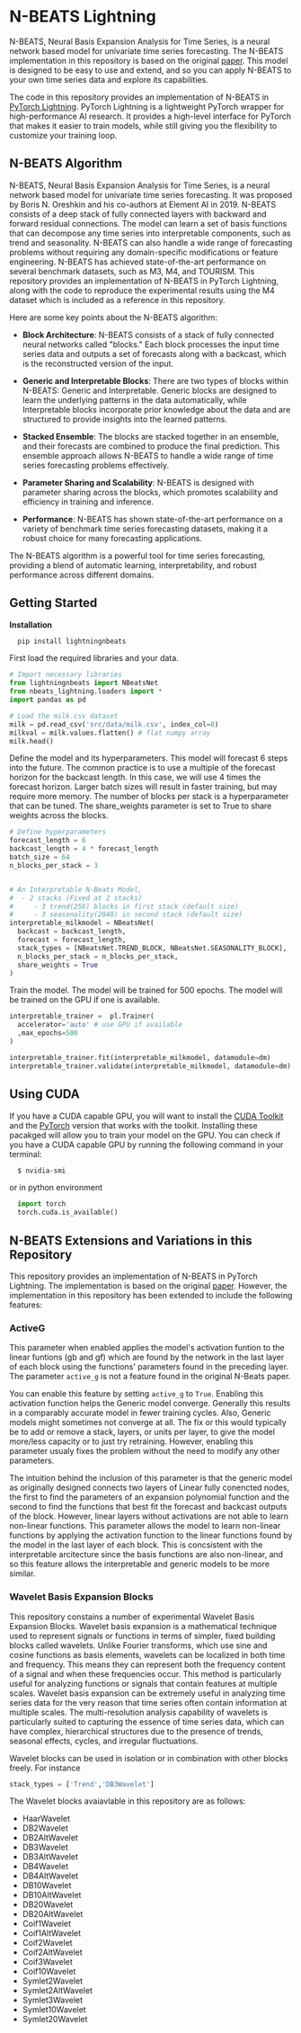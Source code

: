 # N-BEATS Lightning


N-BEATS, Neural Basis Expansion Analysis for Time Series, is a neural network based model for univariate time series forecasting. The N-BEATS implementation in this repository is based on the original [paper](https://arxiv.org/pdf/1905.10437.pdf.).  This model is designed to be easy to use and extend, and so you can apply N-BEATS to your own time series data and explore its capabilities.

The code in this repository provides an implementation of N-BEATS in [PyTorch Lightning](https://lightning.ai/docs/pytorch/stable/). PyTorch Lightning is a lightweight PyTorch wrapper for high-performance AI research. It provides a high-level interface for PyTorch that makes it easier to train models, while still giving you the flexibility to customize your training loop. 


## N-BEATS Algorithm

N-BEATS, Neural Basis Expansion Analysis for Time Series, is a neural network based model for univariate time series forecasting. It was proposed by Boris N. Oreshkin and his co-authors at Element AI in 2019. N-BEATS consists of a deep stack of fully connected layers with backward and forward residual connections. The model can learn a set of basis functions that can decompose any time series into interpretable components, such as trend and seasonality. N-BEATS can also handle a wide range of forecasting problems without requiring any domain-specific modifications or feature engineering. N-BEATS has achieved state-of-the-art performance on several benchmark datasets, such as M3, M4, and TOURISM. This repository provides an implementation of N-BEATS in PyTorch Lightning, along with the code to reproduce the experimental results using the M4 dataset which is included as a reference in this repository. 

Here are some key points about the N-BEATS algorithm:

- **Block Architecture**:
  N-BEATS consists of a stack of fully connected neural networks called "blocks." Each block processes the input time series data and outputs a set of forecasts along with a backcast, which is the reconstructed version of the input.

- **Generic and Interpretable Blocks**:
  There are two types of blocks within N-BEATS: Generic and Interpretable. Generic blocks are designed to learn the underlying patterns in the data automatically, while Interpretable blocks incorporate prior knowledge about the data and are structured to provide insights into the learned patterns.

- **Stacked Ensemble**:
  The blocks are stacked together in an ensemble, and their forecasts are combined to produce the final prediction. This ensemble approach allows N-BEATS to handle a wide range of time series forecasting problems effectively.

- **Parameter Sharing and Scalability**:
  N-BEATS is designed with parameter sharing across the blocks, which promotes scalability and efficiency in training and inference.

- **Performance**:
  N-BEATS has shown state-of-the-art performance on a variety of benchmark time series forecasting datasets, making it a robust choice for many forecasting applications.

The N-BEATS algorithm is a powerful tool for time series forecasting, providing a blend of automatic learning, interpretability, and robust performance across different domains.

## Getting Started

**Installation**
```bash
  pip install lightningnbeats
```

First load the required libraries and your data.

```python
# Import necessary libraries
from lightningnbeats import NBeatsNet
from nbeats_lightning.loaders import *
import pandas as pd

# Load the milk.csv dataset
milk = pd.read_csv('src/data/milk.csv', index_col=0)
milkval = milk.values.flatten() # flat numpy array
milk.head()
```

Define the model and its hyperparameters. This model will forecast 6 steps into the future. The common practice is to use a multiple of the forecast horizon for the backcast length.  In this case, we will use 4 times the forecast horizon. Larger batch sizes will result in faster training, but may require more memory.  The number of blocks per stack is a hyperparameter that can be tuned.  The share_weights parameter is set to True to share weights across the blocks.

```python
# Define hyperparameters
forecast_length = 6
backcast_length = 4 * forecast_length
batch_size = 64
n_blocks_per_stack = 3


# An Interpretable N-Beats Model, 
#  - 2 stacks (Fixed at 2 stacks)
#     - 3 trend(256) blocks in first stack (default size)
#     - 3 seasonality(2048) in second stack (default size)
interpretable_milkmodel = NBeatsNet(
  backcast = backcast_length,
  forecast = forecast_length, 
  stack_types = [NBeatsNet.TREND_BLOCK, NBeatsNet.SEASONALITY_BLOCK],
  n_blocks_per_stack = n_blocks_per_stack,
  share_weights = True  
)

```

Train the model. The model will be trained for 500 epochs.  The model will be trained on the GPU if one is available.

```python
interpretable_trainer =  pl.Trainer(
  accelerator='auto' # use GPU if available
  ,max_epochs=500
)

interpretable_trainer.fit(interpretable_milkmodel, datamodule=dm)
interpretable_trainer.validate(interpretable_milkmodel, datamodule=dm)  
```

## Using CUDA

If you have a CUDA capable GPU, you will want to install the [CUDA Toolkit](https://developer.nvidia.com/cuda-toolkit) and the [PyTorch](https://pytorch.org/get-started/locally/) version that works with the toolkit. Installing these pacakged will allow you to train your model on the GPU.  You can check if you have a CUDA capable GPU by running the following command in your terminal:

```bash
  $ nvidia-smi
```

or in python environment

```python
  import torch
  torch.cuda.is_available()
```

## N-BEATS Extensions and Variations in this Repository

This repository provides an implementation of N-BEATS in PyTorch Lightning. The implementation is based on the original [paper](https://arxiv.org/pdf/1905.10437.pdf). However, the implementation in this repository has been extended to include the following features:

### ActiveG

This parameter when enabled applies the model's activation funtion to the linear funtions (gb and gf) which are found by the network in the last layer of each block using the functions' parameters found in the preceding layer. The parameter `active_g` is not a feature found in the original N-Beats paper.

You can enable this feature by setting `active_g` to `True`.  Enabling this activation function helps the Generic model converge.  Generally this results in a comparably accurate model in fewer training cycles.  Also, Generic models might sometimes not converge at all.  The fix or this would typically be to add or remove a stack, layers, or units per layer, to give the model more/less capacity or to just try retraining. However, enabling this parameter usualy fixes the problem without the need to modify any other parameters.

The intuition behind the inclusion of this parameter is that the generic model as originally designed connects two layers 
of Linear fully conencted nodes, the first to find the parameters of an expansion polynomial function and the second to find the functions that best fit the forecast and backcast outputs of the block. However, linear layers without activations are not able to learn non-linear functions.  This parameter allows the model to learn non-linear functions by applying the activation function to the linear functions found by the model in the last layer of each block.  This is concsistent with the interpretable arcitecture since the basis functions are also non-linear, and so this feature allows the interpretable and generic models to be more similar.

### Wavelet Basis Expansion Blocks

This repository constains a number of experimental Wavelet Basis Expansion Blocks. Wavelet basis expansion is a mathematical technique used to represent signals or functions in terms of simpler, fixed building blocks called wavelets. Unlike Fourier transforms, which use sine and cosine functions as basis elements, wavelets can be localized in both time and frequency. This means they can represent both the frequency content of a signal and when these frequencies occur. This method is particularly useful for analyzing functions or signals that contain features at multiple scales.  Wavelet basis expansion can be extremely useful in analyzing time series data for the very reason that time series often contain information at multiple scales. The multi-resolution analysis capability of wavelets is particularly suited to capturing the essence of time series data, which can have complex, hierarchical structures due to the presence of trends, seasonal effects, cycles, and irregular fluctuations. 

Wavelet blocks can be used in isolation or in combination with other blocks freely. For instance

```python
stack_types = ['Trend','DB3Wavelet']
```

The Wavelet blocks avaiavlable in this repository are as follows:

- HaarWavelet
- DB2Wavelet
- DB2AltWavelet
- DB3Wavelet
- DB3AltWavelet
- DB4Wavelet
- DB4AltWavelet
- DB10Wavelet
- DB10AltWavelet
- DB20Wavelet
- DB20AltWavelet
- Coif1Wavelet
- Coif1AltWavelet
- Coif2Wavelet
- Coif2AltWavelet
- Coif3Wavelet
- Coif10Wavelet 
- Symlet2Wavelet
- Symlet2AltWavelet
- Symlet3Wavelet  
- Symlet10Wavelet
- Symlet20Wavelet 


